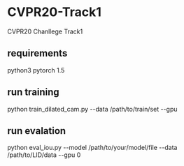 # CVPR20-Track1
CVPR20 Chanllege Track1

## requirements
python3
pytorch 1.5

## run training
python train_dilated_cam.py --data /path/to/train/set --gpu

## run evalation
python eval_iou.py --model /path/to/your/model/file --data /path/to/LID/data --gpu 0
